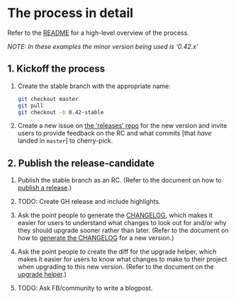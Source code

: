 # The process in detail

Refer to the [README](../README.md) for a high-level overview of the process.

_NOTE: In these examples the minor version being used is ‘0.42.x’_

## 1. Kickoff the process

1. Create the stable branch with the appropriate name:

   ```bash
   git checkout master
   git pull
   git checkout -b 0.42-stable
   ```

1. Create a new issue on [the ‘releases’ repo][releases-repo] for the new
   version and invite users to provide feedback on the RC and what commits [that
   _have_ landed in `master`] to cherry-pick.

## 2. Publish the release-candidate

1. Publish the stable branch as an RC. (Refer to the document on how to [publish
   a release](./publish-release.md).)

1. TODO: Create GH release and include highlights.

1. Ask the point people to generate the [CHANGELOG](../CHANGELOG.md), which
   makes it easier for users to understand what changes to look out for and/or
   why they should upgrade sooner rather than later. (Refer to the document on
   how to [generate the CHANGELOG](./generate-changelog.md) for a new version.)

1. Ask the point people to create the diff for the upgrade helper, which makes
   it easier for users to know what changes to make to their project when
   upgrading to this new version. (Refer to the document on the
   [upgrade helper](./upgrade-helper.md).)

1. TODO: Ask FB/community to write a blogpost.

[releases-repo]: https://github.com/react-native-community/releases
